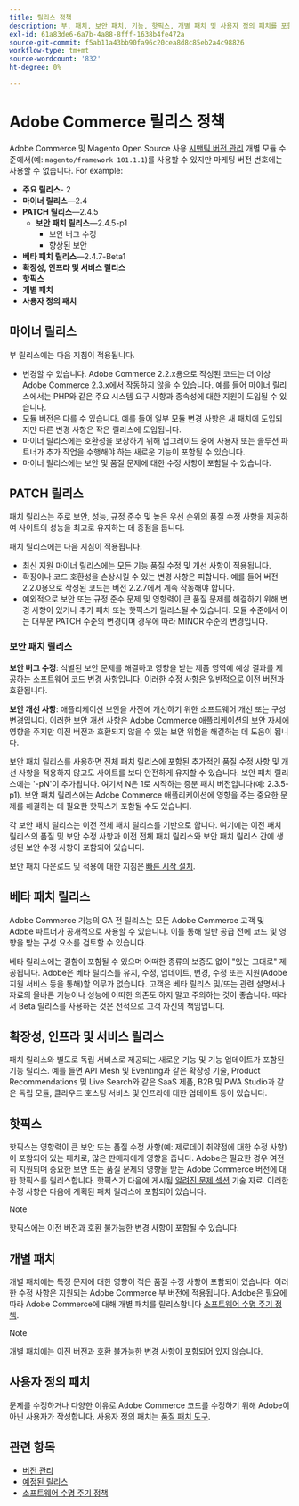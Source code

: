 ```yaml
---
title: 릴리스 정책
description: 부, 패치, 보안 패치, 기능, 핫픽스, 개별 패치 및 사용자 정의 패치를 포함한 다양한 유형의 Adobe Commerce 릴리스에 대해 알아봅니다.
exl-id: 61a83de6-6a7b-4a88-8fff-1638b4fe472a
source-git-commit: f5ab11a43bb90fa96c20cea8d8c85eb2a4c98826
workflow-type: tm+mt
source-wordcount: '832'
ht-degree: 0%

---
```


# Adobe Commerce 릴리스 정책

Adobe Commerce 및 Magento Open Source 사용 [시맨틱 버전 관리](https://semver.org/) 개별 모듈 수준에서(예: `magento/framework 101.1.1`)를 사용할 수 있지만 마케팅 버전 번호에는 사용할 수 없습니다. For example:

- **주요 릴리스**- 2
- **마이너 릴리스**—2.4
- **PATCH 릴리스**—2.4.5
   - **보안 패치 릴리스**—2.4.5-p1
      - 보안 버그 수정
      - 향상된 보안
- **베타 패치 릴리스**—2.4.7-Beta1
- **확장성, 인프라 및 서비스 릴리스**
- **핫픽스**
- **개별 패치**
- **사용자 정의 패치**

## 마이너 릴리스

부 릴리스에는 다음 지침이 적용됩니다.

- 변경할 수 있습니다. Adobe Commerce 2.2.x용으로 작성된 코드는 더 이상 Adobe Commerce 2.3.x에서 작동하지 않을 수 있습니다. 예를 들어 마이너 릴리스에서는 PHP와 같은 주요 시스템 요구 사항과 종속성에 대한 지원이 도입될 수 있습니다.
- 모듈 버전은 다를 수 있습니다. 예를 들어 일부 모듈 변경 사항은 새 패치에 도입되지만 다른 변경 사항은 작은 릴리스에 도입됩니다.
- 마이너 릴리스에는 호환성을 보장하기 위해 업그레이드 중에 사용자 또는 솔루션 파트너가 추가 작업을 수행해야 하는 새로운 기능이 포함될 수 있습니다.
- 마이너 릴리스에는 보안 및 품질 문제에 대한 수정 사항이 포함될 수 있습니다.

## PATCH 릴리스

패치 릴리스는 주로 보안, 성능, 규정 준수 및 높은 우선 순위의 품질 수정 사항을 제공하여 사이트의 성능을 최고로 유지하는 데 중점을 둡니다.

패치 릴리스에는 다음 지침이 적용됩니다.

- 최신 지원 마이너 릴리스에는 모든 기능 품질 수정 및 개선 사항이 적용됩니다.
- 확장이나 코드 호환성을 손상시킬 수 있는 변경 사항은 피합니다. 예를 들어 버전 2.2.0용으로 작성된 코드는 버전 2.2.7에서 계속 작동해야 합니다.
- 예외적으로 보안 또는 규정 준수 문제 및 영향력이 큰 품질 문제를 해결하기 위해 변경 사항이 있거나 추가 패치 또는 핫픽스가 릴리스될 수 있습니다. 모듈 수준에서 이는 대부분 PATCH 수준의 변경이며 경우에 따라 MINOR 수준의 변경입니다.

### 보안 패치 릴리스

**보안 버그 수정**: 식별된 보안 문제를 해결하고 영향을 받는 제품 영역에 예상 결과를 제공하는 소프트웨어 코드 변경 사항입니다. 이러한 수정 사항은 일반적으로 이전 버전과 호환됩니다.

**보안 개선 사항**: 애플리케이션 보안을 사전에 개선하기 위한 소프트웨어 개선 또는 구성 변경입니다. 이러한 보안 개선 사항은 Adobe Commerce 애플리케이션의 보안 자세에 영향을 주지만 이전 버전과 호환되지 않을 수 있는 보안 위험을 해결하는 데 도움이 됩니다.

보안 패치 릴리스를 사용하면 전체 패치 릴리스에 포함된 추가적인 품질 수정 사항 및 개선 사항을 적용하지 않고도 사이트를 보다 안전하게 유지할 수 있습니다. 보안 패치 릴리스에는 &#39;-pN&#39;이 추가됩니다. 여기서 N은 1로 시작하는 증분 패치 버전입니다(예: 2.3.5-p1). 보안 패치 릴리스에는 Adobe Commerce 애플리케이션에 영향을 주는 중요한 문제를 해결하는 데 필요한 핫픽스가 포함될 수도 있습니다.

각 보안 패치 릴리스는 이전 전체 패치 릴리스를 기반으로 합니다. 여기에는 이전 패치 릴리스의 품질 및 보안 수정 사항과 이전 전체 패치 릴리스와 보안 패치 릴리스 간에 생성된 보안 수정 사항이 포함되어 있습니다.

보안 패치 다운로드 및 적용에 대한 지침은 [빠른 시작 설치](../installation/composer.md#example---security-patch).

## 베타 패치 릴리스

Adobe Commerce 기능의 GA 전 릴리스는 모든 Adobe Commerce 고객 및 Adobe 파트너가 공개적으로 사용할 수 있습니다. 이를 통해 일반 공급 전에 코드 및 영향을 받는 구성 요소를 검토할 수 있습니다.

베타 릴리스에는 결함이 포함될 수 있으며 어떠한 종류의 보증도 없이 &quot;있는 그대로&quot; 제공됩니다. Adobe은 베타 릴리스를 유지, 수정, 업데이트, 변경, 수정 또는 지원(Adobe 지원 서비스 등을 통해)할 의무가 없습니다. 고객은 베타 릴리스 및/또는 관련 설명서나 자료의 올바른 기능이나 성능에 어떠한 의존도 하지 말고 주의하는 것이 좋습니다. 따라서 Beta 릴리스를 사용하는 것은 전적으로 고객 자신의 책임입니다.

## 확장성, 인프라 및 서비스 릴리스

패치 릴리스와 별도로 독립 서비스로 제공되는 새로운 기능 및 기능 업데이트가 포함된 기능 릴리스. 예를 들면 API Mesh 및 Eventing과 같은 확장성 기술, Product Recommendations 및 Live Search와 같은 SaaS 제품, B2B 및 PWA Studio과 같은 독립 모듈, 클라우드 호스팅 서비스 및 인프라에 대한 업데이트 등이 있습니다.

## 핫픽스

핫픽스는 영향력이 큰 보안 또는 품질 수정 사항(예: 제로데이 취약점에 대한 수정 사항)이 포함되어 있는 패치로, 많은 판매자에게 영향을 줍니다. Adobe은 필요한 경우 여전히 지원되며 중요한 보안 또는 품질 문제의 영향을 받는 Adobe Commerce 버전에 대한 핫픽스를 릴리스합니다. 핫픽스가 다음에 게시됨 [알려진 문제 섹션](https://support.magento.com/hc/en-us/sections/360003869892-Known-issues-patches-attached-) 기술 자료. 이러한 수정 사항은 다음에 계획된 패치 릴리스에 포함되어 있습니다.

>[!NOTE]
>
>핫픽스에는 이전 버전과 호환 불가능한 변경 사항이 포함될 수 있습니다.

## 개별 패치

개별 패치에는 특정 문제에 대한 영향이 적은 품질 수정 사항이 포함되어 있습니다. 이러한 수정 사항은 지원되는 Adobe Commerce 부 버전에 적용됩니다. Adobe은 필요에 따라 Adobe Commerce에 대해 개별 패치를 릴리스합니다 [소프트웨어 수명 주기 정책](https://www.adobe.com/content/dam/cc/en/legal/terms/enterprise/pdfs/Adobe-Commerce-Software-Lifecycle-Policy.pdf).

>[!NOTE]
>
>개별 패치에는 이전 버전과 호환 불가능한 변경 사항이 포함되어 있지 않습니다.

## 사용자 정의 패치

문제를 수정하거나 다양한 이유로 Adobe Commerce 코드를 수정하기 위해 Adobe이 아닌 사용자가 작성합니다. 사용자 정의 패치는 [품질 패치 도구](https://experienceleague.adobe.com/docs/commerce-operations/tools/quality-patches-tool/usage.html).

## 관련 항목

- [버전 관리](https://developer.adobe.com/commerce/php/development/versioning/)
- [예정된 릴리스](schedule.md)
- [소프트웨어 수명 주기 정책](https://www.adobe.com/content/dam/cc/en/legal/terms/enterprise/pdfs/Adobe-Commerce-Software-Lifecycle-Policy.pdf)
